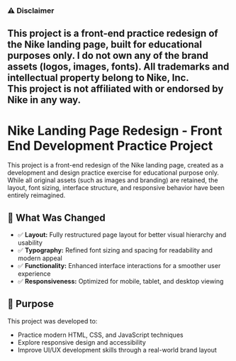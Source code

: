 ### ⚠️ Disclaimer
This project is a front-end practice redesign of the Nike landing page, built for educational purposes only. I do not own any of the brand assets (logos, images, fonts). All trademarks and intellectual property belong to Nike, Inc.  
This project is not affiliated with or endorsed by Nike in any way.
---
# Nike Landing Page Redesign - Front End Development Practice Project
This project is a front-end redesign of the Nike landing page, created as a development and design practice exercise for educational purpose only. While all original assets (such as images and branding) are retained, the layout, font sizing, interface structure, and responsive behavior have been entirely reimagined. 

## 🔧 What Was Changed
- ✅ **Layout:** Fully restructured page layout for better visual hierarchy and usability
- ✅ **Typography:** Refined font sizing and spacing for readability and modern appeal
- ✅ **Functionality:** Enhanced interface interactions for a smoother user experience
- ✅ **Responsiveness:** Optimized for mobile, tablet, and desktop viewing

## 🚀 Purpose
This project was developed to:
- Practice modern HTML, CSS, and JavaScript techniques
- Explore responsive design and accessibility
- Improve UI/UX development skills through a real-world brand layout
